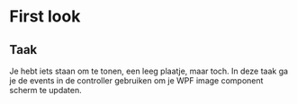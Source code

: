 # First look
## Taak
Je hebt iets staan om te tonen, een leeg plaatje, maar toch. In deze taak ga je de events in de controller gebruiken om je WPF image component scherm te updaten.
